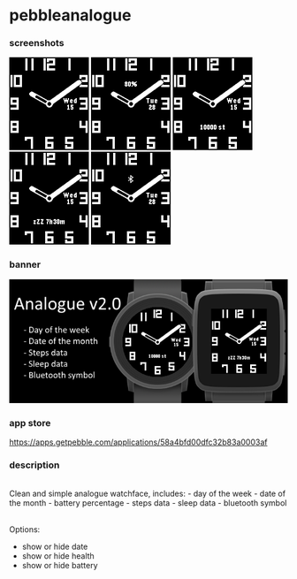 # pebbleanalogue
### screenshots

![basalt.png](/assets/basalt.png)
![basalt-battery.png](/assets/basalt-battery.png)
![basalt-steps.png](/assets/basalt-steps.png)
![basalt-sleep.png](/assets/basalt-sleep.png)
![basalt-bluetooth.png](/assets/basalt-bluetooth.png)

### banner

![banner.png](/assets/banner.png)

### app store

https://apps.getpebble.com/applications/58a4bfd00dfc32b83a0003af

### description
<br />
Clean and simple analogue watchface, includes:
 - day of the week
 - date of the month
 - battery percentage
 - steps data
 - sleep data
 - bluetooth symbol<br />
<br />

Options:
 - show or hide date
 - show or hide health
 - show or hide battery
